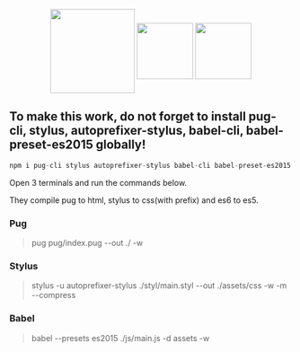 <p align="center">
  <img src="https://cdn.svgporn.com/logos/pug.svg" height="150" align="center">
  <img src="https://cdn.svgporn.com/logos/stylus.svg" height="100"  align="center">
  <img src="https://cdn.svgporn.com/logos/babel.svg" height="100"  align="center">
</p>

## To make this work, do not forget to install pug-cli, stylus, autoprefixer-stylus, babel-cli, babel-preset-es2015 globally!
```js
npm i pug-cli stylus autoprefixer-stylus babel-cli babel-preset-es2015 -g
```

Open 3 terminals and run the commands below.

They compile pug to html, stylus to css(with prefix) and es6 to es5.

### Pug
> pug pug/index.pug --out ./ -w 


### Stylus
> stylus -u autoprefixer-stylus ./styl/main.styl --out ./assets/css  -w -m --compress


### Babel
> babel --presets es2015 ./js/main.js -d assets -w
